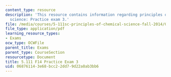 ```yaml
---
content_type: resource
description: 'This resource contains information regarding principles of chemical
  science: Practice exam 3.'
file: /media/courses/5-111sc-principles-of-chemical-science-fall-2014/068761143e68bcc22dd79d22a8ab3bb6_MIT5_111F14_PractExam3.pdf
file_type: application/pdf
learning_resource_types:
- Exams
ocw_type: OCWFile
parent_title: Exams
parent_type: CourseSection
resourcetype: Document
title: 5.111 F14 Practice Exam 3
uid: 06876114-3e68-bcc2-2dd7-9d22a8ab3bb6
---
```

